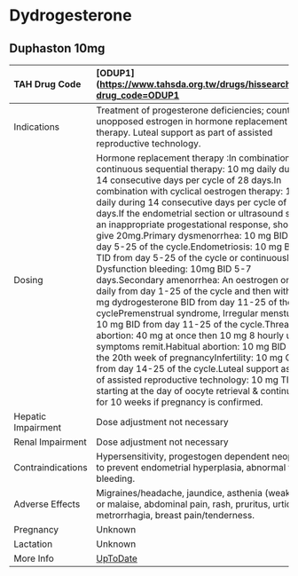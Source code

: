# Dydrogesterone

## Duphaston 10mg

| TAH Drug Code      | [ODUP1](https://www.tahsda.org.tw/drugs/hissearch.php?drug_code=ODUP1                                                                                                                                                                                                                                                                                                                                                                                                                                                                                                                                                                                                                                                                                                                                                                                                                                                                                                                                                                                                                                                                      |
|:-------------------|:-------------------------------------------------------------------------------------------------------------------------------------------------------------------------------------------------------------------------------------------------------------------------------------------------------------------------------------------------------------------------------------------------------------------------------------------------------------------------------------------------------------------------------------------------------------------------------------------------------------------------------------------------------------------------------------------------------------------------------------------------------------------------------------------------------------------------------------------------------------------------------------------------------------------------------------------------------------------------------------------------------------------------------------------------------------------------------------------------------------------------------------------|
| Indications        | Treatment of progesterone deficiencies; counteract unopposed estrogen in hormone replacement therapy. Luteal support as part of assisted reproductive technology.                                                                                                                                                                                                                                                                                                                                                                                                                                                                                                                                                                                                                                                                                                                                                                                                                                                                                                                                                                          |
| Dosing             | Hormone replacement therapy :In combination with continuous sequential therapy: 10 mg daily during 14 consecutive days per cycle of 28 days.In combination with cyclical oestrogen therapy: 10 mg daily during 14 consecutive days per cycle of 28 days.If the endometrial section or ultrasound shows an inappropriate progestational response, should give 20mg.Primary dysmenorrhea: 10 mg BID from day 5-25 of the cycle.Endometriosis: 10 mg BID-TID from day 5-25 of the cycle or continuously. Dysfunction bleeding: 10mg BID 5-7 days.Secondary amenorrhea: An oestrogen once daily from day 1-25 of the cycle and then with 10 mg dydrogesterone BID from day 11-25 of the cyclePremenstrual syndrome, Irregular menstuation: 10 mg BID from day 11-25 of the cycle.Threatened abortion: 40 mg at once then 10 mg 8 hourly until symptoms remit.Habitual abortion: 10 mg BID until the 20th week of pregnancyInfertility: 10 mg QD from day 14-25 of the cycle.Luteal support as part of assisted reproductive technology: 10 mg TID starting at the day of oocyte retrieval & continuing for 10 weeks if pregnancy is confirmed. |
| Hepatic Impairment | Dose adjustment not necessary                                                                                                                                                                                                                                                                                                                                                                                                                                                                                                                                                                                                                                                                                                                                                                                                                                                                                                                                                                                                                                                                                                              |
| Renal Impairment   | Dose adjustment not necessary                                                                                                                                                                                                                                                                                                                                                                                                                                                                                                                                                                                                                                                                                                                                                                                                                                                                                                                                                                                                                                                                                                              |
| Contraindications  | Hypersensitivity, progestogen dependent neoplasm to prevent endometrial hyperplasia, abnormal vag bleeding.                                                                                                                                                                                                                                                                                                                                                                                                                                                                                                                                                                                                                                                                                                                                                                                                                                                                                                                                                                                                                                |
| Adverse Effects    | Migraines/headache, jaundice, asthenia (weakness) or malaise, abdominal pain, rash, pruritus, urticaria, metrorrhagia, breast pain/tenderness.                                                                                                                                                                                                                                                                                                                                                                                                                                                                                                                                                                                                                                                                                                                                                                                                                                                                                                                                                                                             |
| Pregnancy          | Unknown                                                                                                                                                                                                                                                                                                                                                                                                                                                                                                                                                                                                                                                                                                                                                                                                                                                                                                                                                                                                                                                                                                                                    |
| Lactation          | Unknown                                                                                                                                                                                                                                                                                                                                                                                                                                                                                                                                                                                                                                                                                                                                                                                                                                                                                                                                                                                                                                                                                                                                    |
| More Info          | [UpToDate](https://www.uptodate.com/contents/dydrogesterone-drug-information)                                                                                                                                                                                                                                                                                                                                                                                                                                                                                                                                                                                                                                                                                                                                                                                                                                                                                                                                                                                                                                                              |

